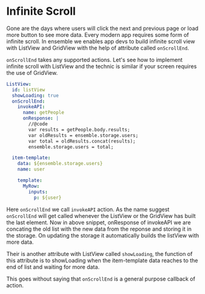 # Infinite Scroll 

Gone are the days where users will click the next and previous page or load more button to see more data.
Every modern app requires some form of infinite scroll. In ensemble we enables app devs to build infinite scroll view with ListView and GridView with the help of attribute called `onScrollEnd`.

`onScrollEnd` takes any supported actions. Let's see how to implement infinite scroll with ListView and the technic is similar if your screen requires the use of GridView.

```yaml
ListView:
  id: listView
  showLoading: true
  onScrollEnd:
    invokeAPI:
      name: getPeople
      onResponse: |
        //@code
        var results = getPeople.body.results;
        var oldResults = ensemble.storage.users;
        var total = oldResults.concat(results);
        ensemble.storage.users = total;

  item-template:
    data: ${ensemble.storage.users}
    name: user

    template:
      MyRow:
        inputs:
          p: ${user}
```

Here `onScrollEnd` we call `invokeAPI` action. As the name suggest `onScrollEnd` will get called whenever the ListView or the GridView has built the last element. 
Now in above snippet, onResponse of invokeAPI we are concating the old list with the new data from the reponse and storing it in the storage. On updating the storage it automatically builds the listView with more data.

Their is another attribute with ListView called `showLoading`, the function of this attribute is to showLoading when the item-template data reaches to the end of list and waiting for more data.

This goes without saying that `onScrollEnd` is a general purpose callback of action.
